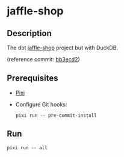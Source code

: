 <!-- vim: set ft=markdown : -->


# jaffle-shop

## Description

The dbt [jaffle-shop](https://github.com/dbt-labs/jaffle-shop#readme) project but with DuckDB.

(reference commit:
[bb3ecd2](https://github.com/dbt-labs/jaffle-shop/commit/bb3ecd292969910d9a4bfb7379b2714b04107dee))

## Prerequisites

* [Pixi](https://pixi.sh)

* Configure Git hooks:

    ``` shell
    pixi run -- pre-commit-install
    ```

## Run

``` shell
pixi run -- all
```
